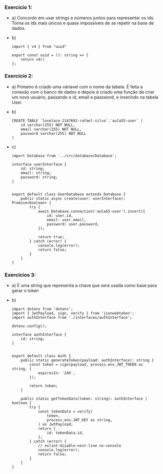 ### Exercício 1:

-   a) Concordo em usar strings e números juntos para representar os ids. Torna os ids mais únicos e quase impossiveis de se repetir na base de dados.

-   b)

    ```
    import { v4 } from "uuid"

    export const uuid = (): string => {
        return v4()
    };
    ```

### Exercício 2:

-   a) Primeiro é criado uma váriavel com o nome da tabela. É feita a conexão com o banco de dados e depois é criado uma função de criar um novo usuário,
    passando o id, email e password, e inserindo na tabela User.

-   b)

    ```
    CREATE TABLE `lovelace-2147692-rafael-silva`.`aula55-user` (
        id varchar(255) NOT NULL,
        email varchar(255) NOT NULL,
        password varchar(255) NOT NULL
    )

    ```

-   c)

    ```
    import Database from '../src/database/Database';

    interface userInterface {
        id: string;
        email: string;
        password: string;
    }


    export default class UserDatabase extends Database {
        public static async create(user: userInterface): Promise<boolean> {
            try {
                await Database.connection('aula55-user').insert({
                    id: user.id,
                    email: user.email,
                    password: user.password,
                });

                return true;
            } catch (error) {
                console.log(error);
                return false;
            }
        }
    }
    ```

### Exercícios 3:

-   a) É uma string que representa a chave que será usada como base para gerar o token

-   b)

    ```
    import dotenv from 'dotenv';
    import { JwtPayload, sign, verify } from 'jsonwebtoken';
    import authInterface from './interfaces/authInterface';

    dotenv.config();

    interface authInterface {
        id: string;
    }


    export default class Auth {
        public static generateToken(payload: authInterface): string {
            const token = sign(payload, process.env.JWT_TOKEN as string, {
                expiresIn: '24h',
            });

            return token;
        }

        public static getTokenData(token: string): authInterface | boolean {
            try {
                const tokenData = verify(
                    token,
                    process.env.JWT_KEY as string,
                ) as JwtPayload;
                return {
                    id: tokenData.id,
                };
            } catch (error) {
                // eslint-disable-next-line no-console
                console.log(error);
                return false;
            }
        }
    }

    ```
